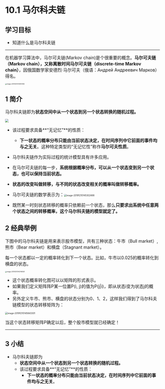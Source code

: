# 10.1 马尔科夫链

## 学习目标

- 知道什么是马尔科夫链

------



在机器学习算法中，马尔可夫链(Markov chain)是个很重要的概念。**马尔可夫链（Markov chain），又称离散时间马尔可夫链（discrete-time Markov chain）**，因俄国数学家安德烈·马尔可夫（俄语：Андрей Андреевич Марков）得名。

<img src="https://tva1.sinaimg.cn/large/006tNbRwgy1g9rmm2asw6j30ds0e0wh2.jpg" alt="image-20191210144813165" style="zoom: 33%;" />

## 1 简介

马尔科夫链即为**状态空间中从一个状态到另一个状态转换的随机过程。**

<img src="https://tva1.sinaimg.cn/large/006tNbRwgy1g9rmp81tosg30ec072jyt.gif" style="zoom:67%;" />

- 该过程要求具备**“无记忆”**的性质：
    - **下一状态的概率分布只能由当前状态决定，在时间序列中它前面的事件均与之无关**。这种特定类型的“无记忆性”称作**马尔可夫性质**。
- 马尔科夫链作为实际过程的统计模型具有许多应用。

- 在马尔可夫链的每一步，**系统根据概率分布，可以从一个状态变到另一个状态，也可以保持当前状态。**
- **状态的改变叫做转移，与不同的状态改变相关的概率叫做转移概率。**
- 马尔可夫链的数学表示为：<img src="https://tva1.sinaimg.cn/large/006tNbRwgy1g9rmr2e50mj30mk01qwef.jpg" alt="image-20191210145302488" style="zoom: 50%;" />

- 既然某一时刻状态转移的概率只依赖前一个状态，那么**只要求出系统中任意两个状态之间的转移概率，这个马尔科夫链的模型就定了。**




## 2 经典举例

下图中的马尔科夫链是用来表示股市模型，共有三种状态：牛市（Bull market）, 熊市（Bear market）和横盘（Stagnant market）。

每一个状态都以一定的概率转化到下一个状态。比如，牛市以0.025的概率转化到横盘的状态。

<img src="https://tva1.sinaimg.cn/large/006tNbRwgy1g9rmw19bdzj30q20jatbk.jpg" alt="image-20191210145748581" style="zoom: 33%;" />

- 这个状态概率转化图可以以矩阵的形式表示。
- 如果我们定义矩阵阵P某一位置P(i, j)的值为P(j|i)，即从状态i变为状态j的概率。
- 另外定义牛市、熊市、横盘的状态分别为0、1、2，这样我们得到了马尔科夫链模型的状态转移矩阵为：

<img src="https://tva1.sinaimg.cn/large/006tNbRwgy1g9rmwz9uyhj30gm046mxe.jpg" alt="image-20191210145843301" style="zoom:50%;" />

当这个状态转移矩阵P确定以后，整个股市模型就已经确定！



------

## 3 小结

- 马尔科夫链即为
    - **状态空间中从一个状态到另一个状态转换的随机过程。**
    - 该过程要求具备**“无记忆”**的性质：
        - **下一状态的概率分布只能由当前状态决定，在时间序列中它前面的事件均与之无关**。
